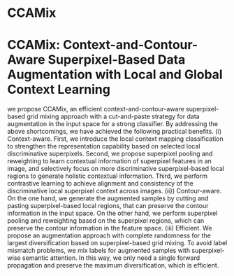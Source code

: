# CCAMix

# CCAMix: Context-and-Contour-Aware Superpixel-Based Data Augmentation with Local and Global Context Learning

we propose CCAMix, an efficient context-and-contour-aware superpixel-based grid mixing approach with a cut-and-paste strategy for data augmentation in the input space for a strong classifier. By addressing the above shortcomings, we have achieved the following practical benefits.
(ⅰ) Context-aware. First, we introduce the local context mapping classification to strengthen the representation capability based on selected local discriminative superpixels. Second, we propose superpixel pooling and reweighting to learn contextual information of superpixel features in an image, and selectively focus on more discriminative superpixel-based local regions to generate holistic contextual information. Third, we perform contrastive learning to achieve alignment and consistency of the discriminative local superpixel context across images.
(ⅱ}) Contour-aware. On the one hand, we generate the augmented samples by cutting and pasting superpixel-based local regions, that can preserve the contour information in the input space. On the other hand, we perform superpixel pooling and reweighting based on the superpixel regions, which can preserve the contour information in the feature space.
(ⅲ) Efficient. We propose an augmentation approach with complete randomness for the largest diversification based on superpixel-based grid mixing. To avoid label mismatch problems, we mix labels for augmented samples with superpixel-wise semantic attention. In this way, we only need a single forward propagation and preserve the maximum diversification, which is efficient.


